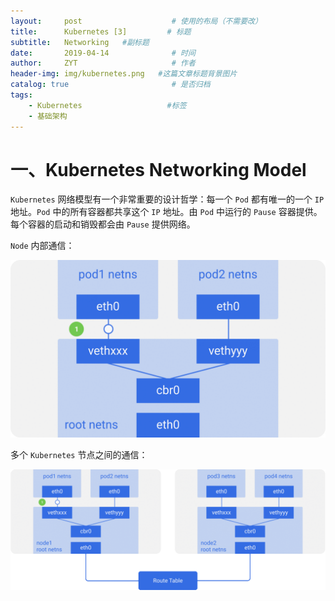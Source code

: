 ```yaml
---
layout:     post                    # 使用的布局（不需要改）
title:      Kubernetes [3]         # 标题 
subtitle:   Networking   #副标题
date:       2019-04-14              # 时间
author:     ZYT                     # 作者
header-img: img/kubernetes.png   #这篇文章标题背景图片
catalog: true                       # 是否归档
tags:
    - Kubernetes                   #标签
    - 基础架构
---
```


# 一、Kubernetes Networking Model

`Kubernetes` 网络模型有一个非常重要的设计哲学：每一个 `Pod` 都有唯一的一个 `IP` 地址。`Pod` 中的所有容器都共享这个 `IP` 地址。由 `Pod` 中运行的 `Pause` 容器提供。每个容器的启动和销毁都会由 `Pause` 提供网络。

`Node` 内部通信：

![Node Networking](/img/dockerNetwork.gif)

多个 `Kubernetes` 节点之间的通信：

![Docker Networking](/img/kubernetesNet.gif)
